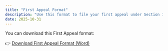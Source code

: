 ```yaml
---
title: "First Appeal Format"
description: "Use this format to file your first appeal under Section 19(1) of the RTI Act."
date: 2025-10-31
---
```


You can download this First Appeal format:

👉 [Download First Appeal Format (Word)](/files/rti-first-appeal-format.docx)
